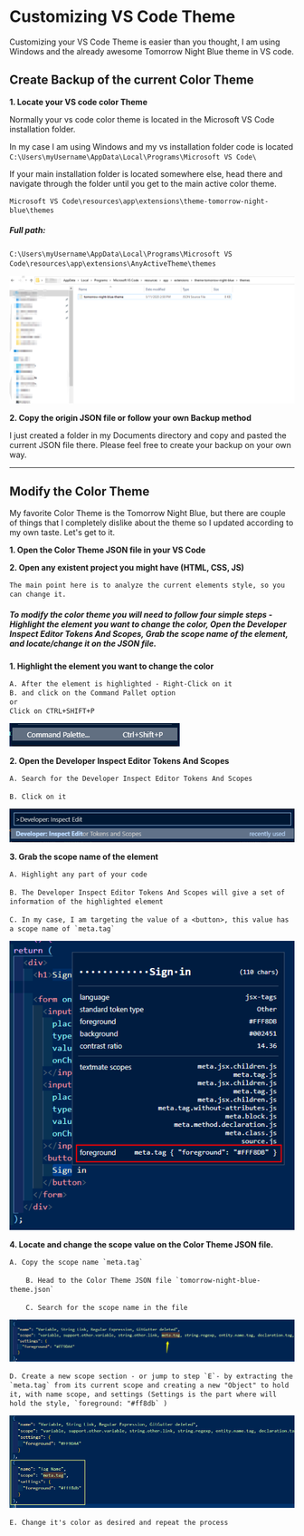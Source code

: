 # Customizing VS Code Theme

Customizing your VS Code Theme is easier than you thought, I am using Windows and the already awesome Tomorrow Night Blue theme in VS code.

## Create Backup of the current Color Theme

**1. Locate your VS code color Theme**

Normally your vs code color theme is located in the Microsoft VS Code installation folder.

In my case I am using Windows and my vs installation folder code is located
`C:\Users\myUsername\AppData\Local\Programs\Microsoft VS Code\`

If your main installation folder is located somewhere else, head there and navigate through the folder until you get to the main active color theme.

```
Microsoft VS Code\resources\app\extensions\theme-tomorrow-night-blue\themes
```

##### Full path:

`C:\Users\myUsername\AppData\Local\Programs\Microsoft VS Code\resources\app\extensions\AnyActiveTheme\themes`

![File Explorer](folderLocation.png)

**2. Copy the origin JSON file or follow your own Backup method**

I just created a folder in my Documents directory and copy and pasted the current JSON file there. Please feel free to create your backup on your own way.

---

## Modify the Color Theme

My favorite Color Theme is the Tomorrow Night Blue, but there are couple of things that I completely dislike about the theme so I updated according to my own taste. Let's get to it.

**1. Open the Color Theme JSON file in your VS Code**

**2. Open any existent project you might have (HTML, CSS, JS)**

    The main point here is to analyze the current elements style, so you can change it.

##### To modify the color theme you will need to follow four simple steps - Highlight the element you want to change the color, Open the Developer Inspect Editor Tokens And Scopes, Grab the scope name of the element, and locate/change it on the JSON file.

**1. Highlight the element you want to change the color**

    A. After the element is highlighted - Right-Click on it
    B. and click on the Command Pallet option
    or
    Click on CTRL+SHIFT+P

![Command Pallet](CommandPallet.png)

**2. Open the Developer Inspect Editor Tokens And Scopes**

    A. Search for the Developer Inspect Editor Tokens And Scopes

    B. Click on it

![Developer Inspect Editor Tokens And Scopes](InspectEditorTokensAndScopes.png)

**3. Grab the scope name of the element**

    A. Highlight any part of your code

    B. The Developer Inspect Editor Tokens And Scopes will give a set of information of the highlighted element

    C. In my case, I am targeting the value of a <button>, this value has a scope name of `meta.tag`

![Get Scopes](FindingElementName.png)

**4. Locate and change the scope value on the Color Theme JSON file.**

    A. Copy the scope name `meta.tag`

        B. Head to the Color Theme JSON file `tomorrow-night-blue-theme.json`

        C. Search for the scope name in the file

![Search for the scope](searchingForScopeName.png)

    D. Create a new scope section - or jump to step `E`- by extracting the `meta.tag` from its current scope and creating a new "Object" to hold it, with name scope, and settings (Settings is the part where will hold the style, `foreground: "#ff8db` )

![Create a new scope section](creatingScope.png)

    E. Change it's color as desired and repeat the process
